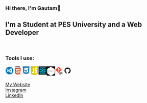 ### Hi there, I'm Gautam👋

## I'm a Student at PES University and a Web Developer

<br />

### Tools I use:

<img align="left" alt="Visual Studio Code" width="26px" src="./pictures/visual-studio-code.png" />
<img align="left" alt="HTML5" width="26px" src="./pictures/html.png" />
<img align="left" alt="CSS3" width="26px" src="./pictures/css.png" />
<img align="left" alt="JavaScript" width="26px" src="./pictures/javascript.png" />
<img align="left" alt="React" width="26px" src="./pictures/react.png" />
<img align="left" alt="Next" width="26px" src="./pictures/next-js.png" />
<img align="left" alt="Git" width="26px" src="./pictures/git.png" />
<img align="left" alt="GitHub" width="26px" src="./pictures/github.jpg" />

<br/>
<br/>

[My Website](https://gautampb.vercel.app/)
<br/>
[Instagram](https://www.instagram.com/_.gautampb._/)
<br/>
[LinkedIn](https://www.linkedin.com/in/gautam-b-959394200/)
<br/>
